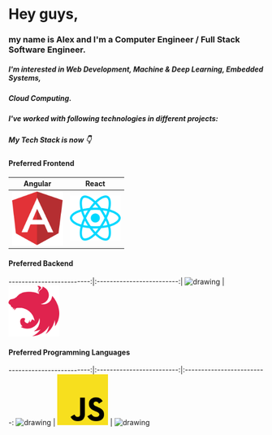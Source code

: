 # Hey guys,

### my name is Alex and I'm a Computer Engineer / Full Stack Software Engineer.
##### I'm interested in Web Development, Machine & Deep Learning, Embedded Systems,
##### Cloud Computing.

##### I've worked with following technologies in different projects:



##### My Tech Stack is now 👇

#### Preferred Frontend
Angular           |  React
:-------------------------:|:-------------------------:|
<img src="https://github.com/nik-neg/nik-neg/blob//main/images/angular-icon.svg" alt="drawing" width="100"/> |  <img src="https://github.com/nik-neg/nik-neg/blob//main/images/react.svg" alt="drawing" width="100"/>

#### Preferred Backend
-------------------------:|:-------------------------:|
<img src="https://github.com/nik-neg/nik-neg/blob/main/images/nodejs.svg)" alt="drawing" width="100"/> |
<img src="https://github.com/nik-neg/nik-neg/blob/main/images/nestjs.svg" alt="drawing" width="100"/>

#### Preferred Programming Languages
-------------------------:|:-------------------------:|:-------------------------:
<img src="https://github.com/nik-neg/nik-neg/blob/main/images/typescript-icon.svg)" alt="drawing" width="100"/> |
<img src="https://github.com/nik-neg/nik-neg/blob/main/images/javascript.svg" alt="drawing" width="100"/> |
<img src="https://github.com/nik-neg/nik-neg/blob/main/images/python.svg)" alt="drawing" width="100"/>


